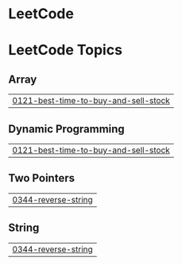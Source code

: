 # LeetCode
<!---LeetCode Topics Start-->
# LeetCode Topics
## Array
|  |
| ------- |
| [0121-best-time-to-buy-and-sell-stock](https://github.com/jyotirmaya2004/LeetCode/tree/master/0121-best-time-to-buy-and-sell-stock) |
## Dynamic Programming
|  |
| ------- |
| [0121-best-time-to-buy-and-sell-stock](https://github.com/jyotirmaya2004/LeetCode/tree/master/0121-best-time-to-buy-and-sell-stock) |
## Two Pointers
|  |
| ------- |
| [0344-reverse-string](https://github.com/jyotirmaya2004/LeetCode/tree/master/0344-reverse-string) |
## String
|  |
| ------- |
| [0344-reverse-string](https://github.com/jyotirmaya2004/LeetCode/tree/master/0344-reverse-string) |
<!---LeetCode Topics End-->